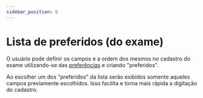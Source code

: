 ```yaml
---
sidebar_position: 6
---
```


# Lista de preferidos (do exame)

O usuário pode definir os campos e a ordem dos mesmos no cadastro do exame utilizando-se das [preferências](%5Cl%20%22DR_EXPLAIN_BROKEN_NODE_ID%22) e criando "preferidos".

Ao escolher um dos "preferidos" da lista serão exibidos somente aqueles campos previamente escolhidos. Isso facilita e torna mais rápida a digitação do cadastro.